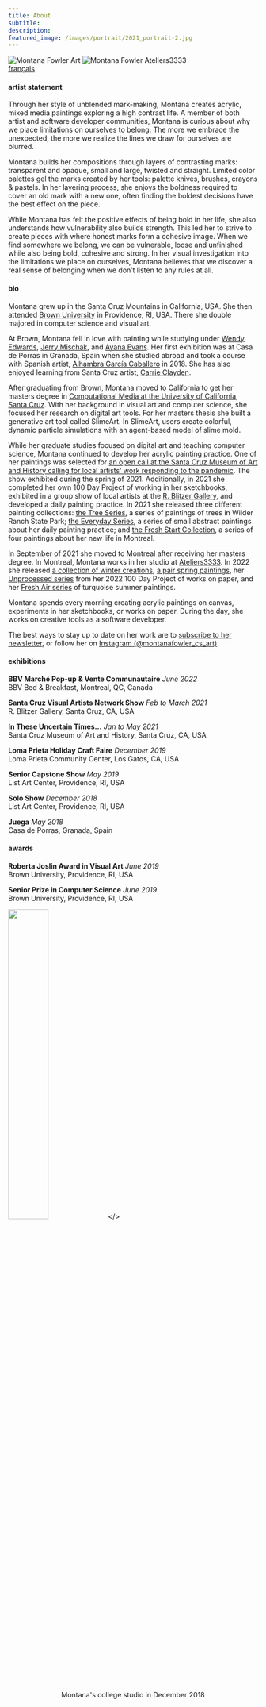 ```yaml
---
title: About
subtitle:
description:
featured_image: /images/portrait/2021_portrait-2.jpg
---
```


<!-- <img src="/website/images/portrait/concussion.jpg" style="width: 70%"></>
 --><!-- <div class="gallery" data-columns="2" style="width: 80%">
	<img src="/website/images/portrait/concussion2.jpg">
	<img src="/website/images/portrait/ateliers3333.jpg">
</div> -->
<div class="row">
    <img class="about-img" src="/website/images/portrait/concussion2.jpg" alt="Montana Fowler Art" >
    <img class="about-img" src="/website/images/portrait/ateliers3333.jpg" alt="Montana Fowler Ateliers3333">
</div>
<a href="/website/about-fr">français</a>

#### artist statement

Through her style of unblended mark-making, Montana creates acrylic, mixed media paintings exploring a high contrast life. A member of both artist and software developer communities, Montana is curious about why we place limitations on ourselves to belong.  The more we embrace the unexpected, the more we realize the lines we draw for ourselves are blurred.

Montana builds her compositions through layers of contrasting marks: transparent and opaque, small and large, twisted and straight.  Limited color palettes gel the marks created by her tools: palette knives, brushes, crayons & pastels. In her layering process, she enjoys the boldness required to cover an old mark with a new one, often finding the boldest decisions have the best effect on the piece.  

While Montana has felt the positive effects of being bold in her life, she also understands how vulnerability also builds strength. This led her to strive to create pieces with where honest marks form a cohesive image.  When we find somewhere we belong, we can be vulnerable, loose and unfinished while also being bold, cohesive and strong.  In her visual investigation into the limitations we place on ourselves, Montana believes that we discover a real sense of belonging when we don’t listen to any rules at all.

#### bio
Montana grew up in the Santa Cruz Mountains in California, USA.  She then attended [Brown University](https://www.brown.edu) in Providence, RI, USA.  There she double majored in computer science and visual art.  

At Brown, Montana fell in love with painting while studying under <a href="https://wendyedwardspainting.com">Wendy Edwards</a>, <a href="https://jerrymischak.com">Jerry Mischak</a>, and <a href="https://www.ayanaevans.com">Ayana Evans</a>.  Her first exhibition was at Casa de Porras in Granada, Spain when she studied abroad and took a course with Spanish artist, <a href="https://www.instagram.com/telasanimadasdealhambra/">Alhambra García Caballero</a> in 2018.  She has also enjoyed learning from Santa Cruz artist, <a href="https://www.carrieclayden.com">Carrie Clayden</a>.

After graduating from Brown, Montana moved to California to get her masters degree in <a href="https://engineering.ucsc.edu/departments/computational-media">Computational Media at the University of California, Santa Cruz</a>.  With her background in visual art and computer science, she focused her research on digital art tools.  For her masters thesis she built a generative art tool called SlimeArt.  In SlimeArt, users create colorful, dynamic particle simulations with an agent-based model of slime mold.

While her graduate studies focused on digital art and teaching computer science, Montana continued to develop her acrylic painting practice.  One of her paintings was selected for [an open call at the Santa Cruz Museum of Art and History calling for local artists’ work responding to the pandemic](https://www.santacruzmah.org/blog/itut).  The show exhibited during the spring of 2021.  Additionally, in 2021 she completed her own 100 Day Project of working in her sketchbooks, exhibited in a group show of local artists at the [R. Blitzer Gallery](https://www.instagram.com/rblitzergallery/?hl=en), and developed a daily painting practice.  In 2021 she released three different painting collections: [the Tree Series]({{site.baseurl}}/painting-collections/2021-1-tree-series/), a series of paintings of trees in Wilder Ranch State Park; [the Everyday Series]({{site.baseurl}}/painting-collections/2021-2-tree-series/), a series of small abstract paintings about her daily painting practice; and [the Fresh Start Collection]({{site.baseurl}}/painting-collections/2021-4-dec-paintings/), a series of four paintings about her new life in Montreal.

In September of 2021 she moved to Montreal after receiving her masters degree.  In Montreal, Montana works in her studio at [Ateliers3333](https://www.ateliers3333.com). In 2022 she released [a collection of winter creations]({{site.baseurl}}/painting-collections/2022-1-jan-paintings/), [a pair spring paintings]({{site.baseurl}}/painting-collections/2022-5-spring-paintings/), her [Unprocessed series]({{site.baseurl}}/painting-collections/2022-6-unprocessed/) from her 2022 100 Day Project of works on paper, and her [Fresh Air series]({{site.baseurl}}/painting-collections/2022-7-fresh-air/) of turquoise summer paintings. 

Montana spends every morning creating acrylic paintings on canvas, experiments in her sketchbooks, or works on paper. During the day, she works on creative tools as a software developer.  

The best ways to stay up to date on her work are to <a href="https://montanafowler.us2.list-manage.com/subscribe?u=a53b48a7dada1d1df2268f45c&id=e5121f1348">subscribe to her newsletter</a>, or follow her on <a href="https://www.instagram.com/montanafowler_cs_art/">Instagram (@montanafowler_cs_art)</a>.



#### exhibitions

**BBV Marché Pop-up & Vente Communautaire** *June 2022*  
BBV Bed & Breakfast, Montreal, QC, Canada

**Santa Cruz Visual Artists Network Show** *Feb to March 2021*  
R. Blitzer Gallery, Santa Cruz, CA, USA

**In These Uncertain Times...**  *Jan to May 2021*  
Santa Cruz Museum of Art and History, Santa Cruz, CA, USA

**Loma Prieta Holiday Craft Faire**  *December 2019*  
Loma Prieta Community Center, Los Gatos, CA, USA

**Senior Capstone Show**  *May 2019*  
List Art Center, Providence, RI, USA

**Solo Show**  *December 2018*  
List Art Center, Providence, RI, USA

**Juega**  *May 2018*  
Casa de Porras, Granada, Spain

#### awards

**Roberta Joslin Award in Visual Art** *June 2019*  
Brown University, Providence, RI, USA

**Senior Prize in Computer Science** *June 2019*  
Brown University, Providence, RI, USA

<img src="/website/images/portrait/college-studio.jpg" style="width: 40%"></>

<p style="text-align: center;">Montana's college studio in December 2018</p>

